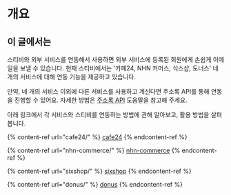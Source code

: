 # 개요

## 이 글에서는

스티비와 외부 서비스를 연동해서 사용하면 외부 서비스에 등록된 회원에게 손쉽게 이메일을 보낼 수 있습니다. 현재 스티비에서는 '카페24, NHN 커머스, 식스샵, 도너스' 네 개의 서비스에 대해 연동 기능을 제공하고 있습니다.&#x20;

만약, 네 개의 서비스 이외에 다른 서비스를 사용하고 계신다면 주소록 API를 통해 연동을 진행할 수 있어요. 자세한 방법은 [주소록  API](../api-webhook/list-api.md) 도움말을 참고해 주세요.

아래 링크에서 각 서비스와 스티비를 연동하는 방법에 관해 알아보고, 활용 방법을 살펴봅니다.

{% content-ref url="cafe24/" %}
[cafe24](cafe24/)
{% endcontent-ref %}

{% content-ref url="nhn-commerce/" %}
[nhn-commerce](nhn-commerce/)
{% endcontent-ref %}

{% content-ref url="sixshop/" %}
[sixshop](sixshop/)
{% endcontent-ref %}

{% content-ref url="donus/" %}
[donus](donus/)
{% endcontent-ref %}

